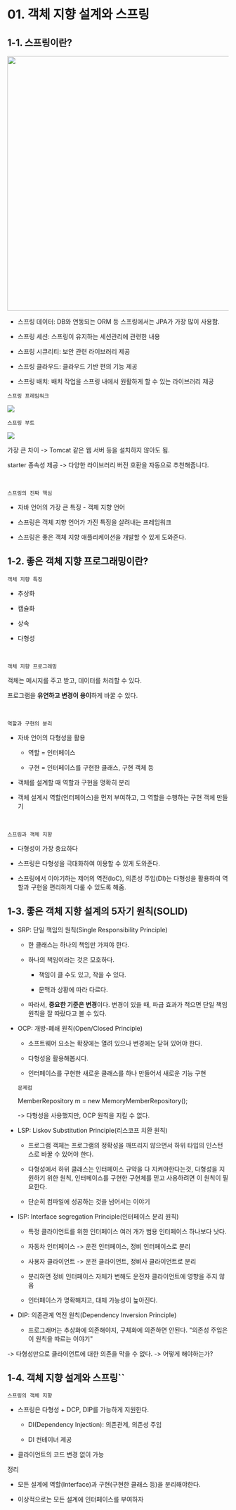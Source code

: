 # 01. 객체 지향 설계와 스프링

## 1-1. 스프링이란?

<img src="file:///C:/Users/ganjisriver/AppData/Roaming/marktext/images/2023-11-06-02-40-35-image.png" title="" alt="" width="579">

- 스프링 데이터: DB와 연동되는 ORM 등 스프링에서는 JPA가 가장 많이 사용함.

- 스프링 세션: 스프링이 유지하는 세션관리에 관련한 내용

- 스프링 시큐리티: 보안 관련 라이브러리 제공

- 스프링 클라우드: 클라우드 기반 편의 기능 제공

- 스프링 배치: 배치 작업을 스프링 내에서 원활하게 할 수 있는 라이브러리 제공

`스프링 프레임워크`

![](C:\Users\ganjisriver\AppData\Roaming\marktext\images\2023-11-06-02-40-53-image.png)

`스프링 부트`

![](C:\Users\ganjisriver\AppData\Roaming\marktext\images\2023-11-06-02-41-24-image.png)

가장 큰 차이 -> Tomcat 같은 웹 서버 등을 설치하지 않아도 됨.

starter 종속성 제공 -> 다양한 라이브러리 버전 호환을 자동으로 추천해줍니다.

<br>

`스프링의 진짜 핵심`

- 자바 언어의 가장 큰 특징 - 객체 지향 언어

- 스프링은 객체 지향 언어가 가진 특징을 살려내는 프레임워크

- 스프링은 좋은 객체 지향 애플리케이션을 개발할 수 있게 도와준다.

## 1-2. 좋은 객체 지향 프로그래밍이란?

`객체 지향 특징`

- 추상화

- 캡슐화

- 상속

- 다형성

<br>

`객체 지향 프로그래밍`

객체는 메시지를 주고 받고, 데이터를 처리할 수 있다.

프로그램을 **유연하고 변경이 용이**하게 바꿀 수 있다.

<br>

`역할과 구현의 분리`

- 자바 언어의 다형성을 활용
  
  - 역할 = 인터페이스
  
  - 구현 = 인터페이스를 구현한 클래스, 구현 객체 등

- 객체를 설계할 때 역할과 구현을 명확히 분리

- 객체 설계시 역할(인터페이스)을 먼저 부여하고, 그 역할을 수행하는 구현 객체 만들기

<br>

`스프링과 객체 지향`

- 다형성이 가장 중요하다

- 스프링은 다형성을 극대화하여 이용할 수 있게 도와준다.

- 스프링에서 이야기하는 제어의 역전(IoC), 의존성 주입(DI)는 다형성을 활용하여 역할과 구현을 편리하게 다룰 수 있도록 해줌.

## 1-3. 좋은 객체 지향 설계의 5자기 원칙(SOLID)

- SRP: 단일 책임의 원칙(Single Responsibility Principle)
  
  - 한 클래스는 하나의 책임만 가져야 한다.
  
  - 하나의 책임이라는 것은 모호하다.
    
    - 책임이 클 수도 있고, 작을 수 있다.
    
    - 문맥과 상황에 따라 다르다.
  
  - 따라서, **중요한 기준은 변경**이다. 변경이 있을 때, 파급 효과가 적으면 단일 책임 원칙을 잘 따랐다고 볼 수 있다.

- OCP: 개방-폐쇄 원칙(Open/Closed Principle)
  
  - 소프트웨어 요소는 확장에는 열려 있으나 변경에는 닫혀 있어야 한다.
  
  - 다형성을 활용해봅시다.
  
  - 인터페이스를 구현한 새로운 클래스를 하나 만들어서 새로운 기능 구현
  
  `문제점`
  
  MemberRepository m = new MemoryMemberRepository();
  
  -> 다형성을 사용했지만, OCP 원칙을 지킬 수 없다.

- LSP: Liskov Substitution Principle(리스코프 치환 원칙)
  
  - 프로그램 객체는 프로그램의 정확성을 깨뜨리지 않으면서 하위 타입의 인스턴스로 바꿀 수 있어야 한다.
  
  - 다형성에서 하위 클래스는 인터페이스 규약을 다 지켜야한다는것, 다형성을 지원하기 위한 원칙, 인터페이스를 구현한 구현체를 믿고 사용하려면 이 원칙이 필요한다.
  
  - 단순히 컴파일에 성공하는 것을 넘어서는 이야기

- ISP: Interface segregation Principle(인터페이스 분리 원칙)
  
  - 특정 클라이언트를 위한 인터페이스 여러 개가 범용 인터페이스 하나보다 낫다.
  
  - 자동차 인터페이스 -> 운전 인터페이스, 정비 인터페이스로 분리
  
  - 사용자 클라이언트 -> 운전 클라이언트, 정비사 클라이언트로 분리
  
  - 분리하면 정비 인터페이스 자체가 변해도 운전자 클라이언트에 영향을 주지 않음
  
  - 인터페이스가 명확해지고, 대체 가능성이 높아진다.

- DIP: 의존관계 역전 원칙(Dependency Inversion Principle)
  
  - 프로그래머는 추상화에 의존해야지, 구체화에 의존하면 안된다. "의존성 주입은 이 원칙을 따르는 이야기"



-> 다형성만으로 클라이언트에 대한 의존을 막을 수 없다. -> 어떻게 해야하는가?



## 1-4. 객체 지향 설계와 스프링``

`스프링의 객체 지향`

- 스프링은 다형성 + DCP, DIP를 가능하게 지원한다.
  
  - DI(Dependency Injection): 의존관계, 의존성 주입
  
  - DI 컨테이너 제공

- 클라이언트의 코드 변경 없이 가능



정리

- 모든 설계에 역할(Interface)과 구현(구현한 클래스 등)을 분리해야한다.

- 이상적으로는 모든 설계에 인터페이스를 부여하자






